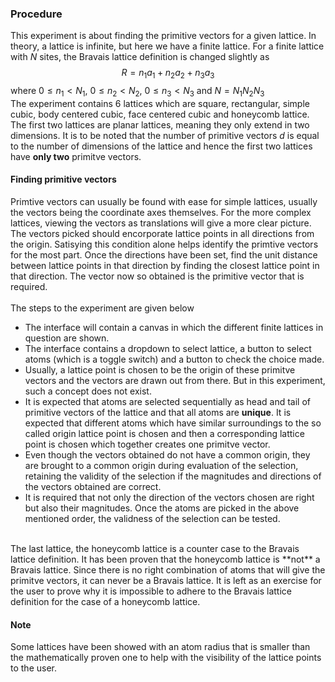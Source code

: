 ### Procedure
This experiment is about finding the primitive vectors for a given lattice. In theory, a lattice is infinite, but here we have a finite lattice. For a finite lattice with $N$ sites, the Bravais lattice definition is changed slightly as
$$R = n_{1}a_{1} + n_{2}a_{2} + n_{3}a_{3}$$
where $0 \leq n_{1} < N_{1}$, $0 \leq n_{2} < N_{2}$, $0 \leq n_{3} < N_{3}$ and $N = N_{1}N_{2}N_{3}$
<br>
The experiment contains 6 lattices which are square, rectangular, simple cubic, body centered cubic, face centered cubic and honeycomb lattice. The first two lattices are planar lattices, meaning they only extend in two dimensions. It is to be noted that the number of primitive vectors $d$ is equal to the number of dimensions of the lattice and hence the first two lattices have **only two** primitve vectors.
<br>
#### Finding primitive vectors
Primtive vectors can usually be found with ease for simple lattices, usually the vectors being the coordinate axes themselves. For the more complex lattices, viewing the vectors as translations will give a more clear picture. The vectors picked should encorporate lattice points in all directions from the origin. Satisying this condition alone helps identify the primtive vectors for the most part. Once the directions have been set, find the unit distance between lattice points in that direction by finding the closest lattice point in that direction. The vector now so obtained is the primitive vector that is required. 
<br> <br>
The steps to the experiment are given below
- The interface will contain a canvas in which the different finite lattices in question are shown.
- The interface contains a dropdown to select lattice, a button to select atoms (which is a toggle switch) and a button to check the choice made.
- Usually, a lattice point is chosen to be the origin of these primitve vectors and the vectors are drawn out from there. But in this experiment, such a concept does not exist.
- It is expected that atoms are selected sequentially as head and tail of primitive vectors of the lattice and that all atoms are **unique**. It is expected that different atoms which have similar surroundings to the so called origin lattice point is chosen and then a corresponding lattice point is chosen which together creates one primitve vector.
- Even though the vectors obtained do not have a common origin, they are brought to a common origin during evaluation of the selection, retaining the validity of the selection if the magnitudes and directions of the vectors obtained are correct.
- It is required that not only the direction of the vectors chosen are right but also their magnitudes. Once the atoms are picked in the above mentioned order, the validness of the selection can be tested.
<br>
The last lattice, the honeycomb lattice is a counter case to the Bravais lattice definition. It has been proven that the honeycomb lattice is **not** a Bravais lattice. Since there is no right combination of atoms that will give the primitve vectors, it can never be a Bravais lattice. It is left as an exercise for the user to prove why it is impossible to adhere to the Bravais lattice definition for the case of a honeycomb lattice.

#### Note
Some lattices have been showed with an atom radius that is smaller than the mathematically proven one to help with the visibility of the lattice points to the user.
